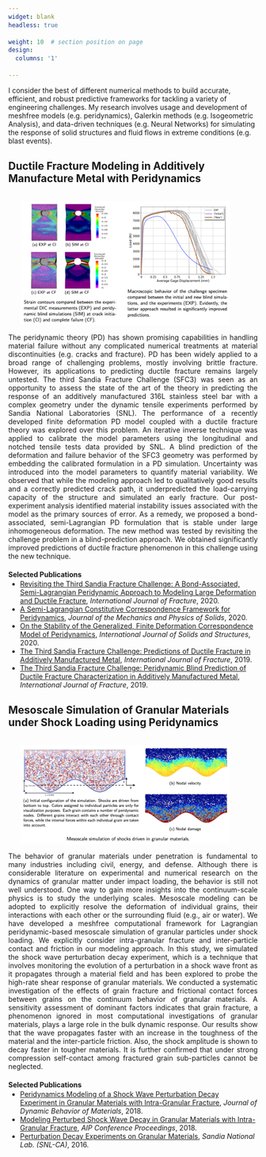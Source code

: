 ```yaml
---
widget: blank
headless: true

weight: 10  # section position on page
design:
  columns: '1'

---
```


<style>
img {
  color: white;
  padding: 16px;
}
</style>

I consider the best of different numerical methods to build accurate, efficient, and robust predictive frameworks for tackling a variety of engineering challenges. My research involves usage and development of meshfree models (e.g. peridynamics), Galerkin methods (e.g. Isogeometric Analysis), and data-driven techniques (e.g. Neural Networks) for simulating the response of solid structures and fluid flows in extreme conditions (e.g. blast events).

<h2><span style="display:block; margin-top:30px; font-weight: bold;">Ductile Fracture Modeling in Additively Manufacture Metal with Peridynamics</span></h2>

<p>
<figure>
  <img align="right" Padding="210px" src="./figures/SFC.png" width="700">
</figure>
  
<p style='text-align: justify;'> 
  The peridynamic theory (PD) has shown promising capabilities in handling material failure without any complicated numerical treatments at material discontinuities (e.g. cracks and fracture). PD has been widely applied to a broad range of challenging problems, mostly involving brittle fracture. However, its applications to predicting ductile fracture remains largely untested. The third Sandia Fracture Challenge (SFC3) was seen as an opportunity to assess the state of the art of the theory in predicting the response of an additively manufactured 316L stainless steel bar with a complex geometry under the dynamic tensile experiments performed by Sandia National Laboratories (SNL). The performance of a recently developed finite deformation PD model coupled with a ductile fracture theory was explored over this problem. An iterative inverse technique was applied to calibrate the model parameters using the longitudinal and notched tensile tests data provided by SNL. A blind prediction of the deformation and failure behavior of the SFC3 geometry was performed by embedding the calibrated formulation in a PD simulation. Uncertainty was introduced into the model parameters to quantify material variability. We observed that while the modeling approach led to qualitatively good results and a correctly predicted crack path, it underpredicted the load-carrying capacity of the structure and simulated an early fracture. Our post-experiment analysis identified material instability issues associated with the model as the primary sources of error. As a remedy, we proposed a bond-associated, semi-Lagrangian PD formulation that is stable under large inhomogeneous deformation. The new method was tested by revisiting the challenge problem in a blind-prediction approach. We obtained significantly improved predictions of ductile fracture phenomenon in this challenge using the new technique.

  <span style="display:block; margin-top:20px; margin-bottom:-12px;">**Selected Publications**</span>

  -  <a href="https://link.springer.com/article/10.1007/s10704-020-00455-1">Revisiting the Third Sandia Fracture Challenge: A Bond-Associated, Semi-Lagrangian Peridynamic Approach to Modeling Large Deformation and Ductile Fracture</a>, <i>International Journal of Fracture</i>, 2020. 
  -  <a href="https://www.sciencedirect.com/science/article/pii/S0022509619309512">A Semi-Lagrangian Constitutive Correspondence Framework for Peridynamics</a>, <i>Journal of the Mechanics and Physics of Solids</i>, 2020. 
  -  <a href="https://www.sciencedirect.com/science/article/pii/S0020768319303506">On the Stability of the Generalized, Finite Deformation Correspondence Model of Peridynamics</a>, <i>International Journal of Solids and Structures</i>, 2020. 
  -  <a href="https://link.springer.com/article/10.1007/s10704-019-00361-1">The Third Sandia Fracture Challenge: Predictions of Ductile Fracture in Additively Manufactured Metal</a>, <i>International Journal of Fracture</i>, 2019. 
  -  <a href="https://link.springer.com/article/10.1007/s10704-019-00363-z">The Third Sandia Fracture Challenge: Peridynamic Blind Prediction of Ductile Fracture Characterization in Additively Manufactured Metal</a>, <i>International Journal of Fracture</i>, 2019. 
</p>
</p>



<h2><span style="display:block; margin-top:30px; font-weight: bold;">Mesoscale Simulation of Granular Materials under Shock Loading using Peridynamics</span></h2>

<p>
<figure>
  <img align="right" Padding="210px" src="./figures/granular.png" width="700">
</figure>
  
<p style='text-align: justify;'> 
  The behavior of granular materials under penetration is fundamental to many industries including civil, energy, and defense. Although there is considerable literature on experimental and numerical research on the dynamics of granular matter under impact loading, the behavior is still not well understood. One way to gain more insights into the continuum-scale physics is to study the underlying scales. Mesoscale modeling can be adopted to explicitly resolve the deformation of individual grains, their interactions with each other or the surrounding fluid (e.g., air or water). We have developed a meshfree computational framework for Lagrangian peridynamic-based mesoscale simulation of granular particles under shock loading. We explicitly consider intra-granular fracture and inter-particle contact and friction in our modeling approach. In this study, we simulated the shock wave perturbation decay experiment, which is a technique that involves monitoring the evolution of a perturbation in a shock wave front as it propagates through a material field and has been explored to probe the high-rate shear response of granular materials. We conducted a systematic investigation of the effects of grain fracture and frictional contact forces between grains on the continuum behavior of granular materials. A sensitivity assessment of dominant factors indicates that grain fracture, a phenomenon ignored in most computational investigations of granular materials, plays a large role in the bulk dynamic response. Our results show that the wave propagates faster with an increase in the toughness of the material and the inter-particle friction. Also, the shock amplitude is shown to decay faster in tougher materials. It is further confirmed that under strong compression self-contact among fractured grain sub-particles cannot be neglected. 


  <span style="display:block; margin-top:20px; margin-bottom:-12px;">**Selected Publications**</span>

  -  <a href="https://link.springer.com/article/10.1007/s40870-018-0174-2">Peridynamics Modeling of a Shock Wave Perturbation Decay Experiment in Granular Materials with Intra-Granular Fracture</a>, <i>Journal of Dynamic Behavior of Materials</i>, 2018. 
  -  <a href="https://aip.scitation.org/doi/abs/10.1063/1.5044814">Modeling Perturbed Shock Wave Decay in Granular Materials with Intra-Granular Fracture</a>, <i>AIP Conference Proceedings</i>, 2018. 
  -  <a href="https://www.osti.gov/servlets/purl/1348102">Perturbation Decay Experiments on Granular Materials</a>, <i>Sandia National Lab. (SNL-CA)</i>, 2016. 
</p>
</p>


